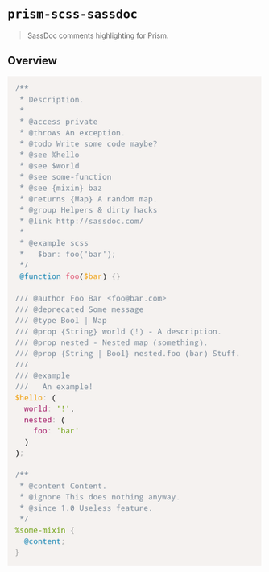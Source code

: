 `prism-scss-sassdoc`
====================

> SassDoc comments highlighting for Prism.

Overview
--------

![Screenshot of SassDoc highlighting in action](screenshot.png)
